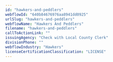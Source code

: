 ```yaml
---
id: "hawkers-and-peddlers"
webflowId: "640b84676976aa8941dd0925"
urlSlug: "hawkers-and-peddlers"
webflowName: "Hawkers And Peddlers"
filename: "hawkers-and-peddlers"
callToActionLink: ""
issuingAgency: "Check with Local County Clerk"
divisionPhone: ""
webflowIndustry: "Hawkers"
licenseCertificationClassification: "LICENSE"
---
```

